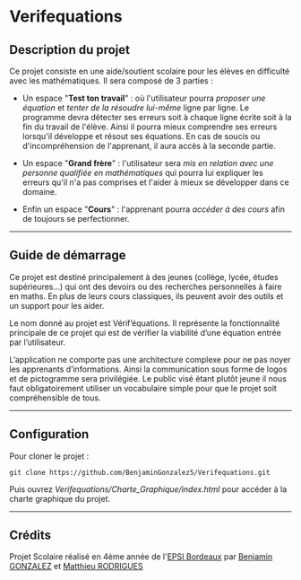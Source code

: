 # Verifequations

## Description du projet

Ce projet consiste en une aide/soutient scolaire pour les élèves en difficulté avec les mathématiques. Il sera composé de 3 parties :
- Un espace "**Test ton travail**" : où l'utilisateur pourra *proposer une équation* et *tenter de la résoudre lui-même* ligne par ligne. Le programme devra détecter ses erreurs soit à chaque ligne écrite soit à la fin du travail de l'élève. Ainsi il pourra mieux comprendre ses erreurs lorsqu'il développe et résout ses équations. En cas de soucis ou d'incompréhension de l'apprenant, il aura accès à la seconde partie.

- Un espace "**Grand frère**" : l'utilisateur sera *mis en relation avec une personne qualifiée en mathématiques* qui pourra lui expliquer les erreurs qu'il n'a pas comprises et l'aider à mieux se développer dans ce domaine.

- Enfin un espace "**Cours**" : l'apprenant pourra *accéder à des cours* afin de toujours se perfectionner.

---
## Guide de démarrage

Ce projet est destiné principalement à des jeunes (collège, lycée, études supérieures...) qui ont des devoirs ou des recherches personnelles à faire en maths. En plus de leurs cours classiques, ils peuvent avoir des outils et un support pour les aider.

Le nom donné au projet est Vérif’équations. Il représente la fonctionnalité principale de ce projet qui est de vérifier la viabilité d’une équation entrée par l’utilisateur.

L’application ne comporte pas une architecture complexe pour ne pas noyer les apprenants d’informations. Ainsi la communication sous forme de logos et de pictogramme sera privilégiée. Le public visé étant plutôt jeune il nous faut obligatoirement utiliser un vocabulaire simple pour que le projet soit compréhensible de tous.

---
## Configuration

Pour cloner le projet :

```
git clone https://github.com/BenjaminGonzalez5/Verifequations.git
```
Puis ouvrez *Verifequations/Charte_Graphique/index.html* pour accéder à la charte graphique du projet.

---
## Crédits

Projet Scolaire réalisé en 4ème année de l'[EPSI Bordeaux](http://www.epsi.fr) par [Benjamin GONZALEZ](https://github.com/BenjaminGonzalez5) et [Matthieu RODRIGUES](https://github.com/Matthieu-Rodrigues)
